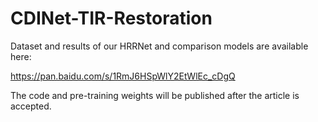 # CDINet-TIR-Restoration
Dataset and results of our HRRNet and comparison models are available here:

https://pan.baidu.com/s/1RmJ6HSpWlY2EtWlEc_cDgQ 

The code and pre-training weights will be published after the article is accepted.
